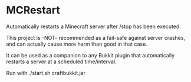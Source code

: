 # MCRestart

Automatically restarts a Minecraft server after /stop has been executed.

This project is -NOT- recommended as a fail-safe against server crashes, and can actually cause more harm than good in that case.

It can be used as a companion to any Bukkit plugin that automatically restarts a server at a scheduled time/interval.

Run with ./start.sh craftbukkit.jar

